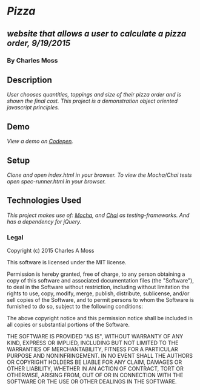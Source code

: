 # _Pizza_
## _website that allows a user to calculate a pizza order, 9/19/2015_
### By Charles Moss
## Description
_User chooses quantities, toppings and size of their pizza order and is shown the final cost. This project is a demonstration object oriented javascript principles._

## Demo

_View a demo on [Codepen](http://codepen.io/CharlesAMoss/full/LpZbyp)._

## Setup
_Clone and open index.html in your browser. To view the Mocha/Chai tests open spec-runner.html in your browser._  

## Technologies Used
_This project makes use of: [Mocha](https://mochajs.org/), and [Chai](http://chaijs.com/) as testing-frameworks. And has a dependency for jQuery._

### Legal
Copyright (c) 2015 Charles A Moss

This software is licensed under the MIT license.

Permission is hereby granted, free of charge, to any person obtaining a copy of this software and associated documentation files (the "Software"), to deal in the Software without restriction, including without limitation the rights to use, copy, modify, merge, publish, distribute, sublicense, and/or sell copies of the Software, and to permit persons to whom the Software is furnished to do so, subject to the following conditions:

The above copyright notice and this permission notice shall be included in all copies or substantial portions of the Software.

THE SOFTWARE IS PROVIDED "AS IS", WITHOUT WARRANTY OF ANY KIND, EXPRESS OR IMPLIED, INCLUDING BUT NOT LIMITED TO THE WARRANTIES OF MERCHANTABILITY, FITNESS FOR A PARTICULAR PURPOSE AND NONINFRINGEMENT. IN NO EVENT SHALL THE AUTHORS OR COPYRIGHT HOLDERS BE LIABLE FOR ANY CLAIM, DAMAGES OR OTHER LIABILITY, WHETHER IN AN ACTION OF CONTRACT, TORT OR OTHERWISE, ARISING FROM, OUT OF OR IN CONNECTION WITH THE SOFTWARE OR THE USE OR OTHER DEALINGS IN THE SOFTWARE.
